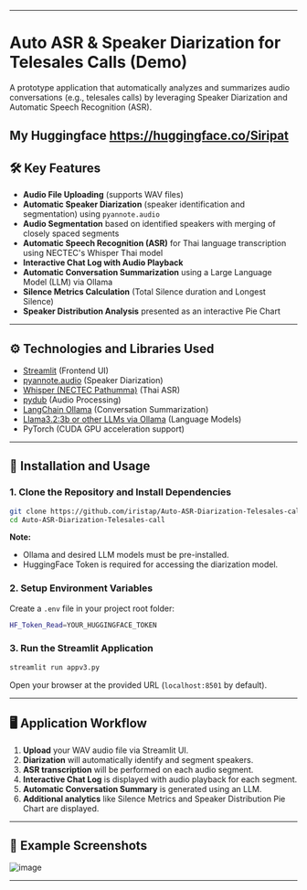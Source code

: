 

---

# Auto ASR & Speaker Diarization for Telesales Calls (Demo)

A prototype application that automatically analyzes and summarizes audio conversations (e.g., telesales calls) by leveraging Speaker Diarization and Automatic Speech Recognition (ASR).

My Huggingface https://huggingface.co/Siripat
---

## 🛠️ Key Features

- **Audio File Uploading** (supports WAV files)
- **Automatic Speaker Diarization** (speaker identification and segmentation) using `pyannote.audio`
- **Audio Segmentation** based on identified speakers with merging of closely spaced segments
- **Automatic Speech Recognition (ASR)** for Thai language transcription using NECTEC's Whisper Thai model
- **Interactive Chat Log with Audio Playback**
- **Automatic Conversation Summarization** using a Large Language Model (LLM) via Ollama
- **Silence Metrics Calculation** (Total Silence duration and Longest Silence)
- **Speaker Distribution Analysis** presented as an interactive Pie Chart

---

## ⚙️ Technologies and Libraries Used

- [Streamlit](https://streamlit.io/) (Frontend UI)
- [pyannote.audio](https://github.com/pyannote/pyannote-audio) (Speaker Diarization)
- [Whisper (NECTEC Pathumma)](https://huggingface.co/nectec/Pathumma-whisper-th-large-v3) (Thai ASR)
- [pydub](https://github.com/jiaaro/pydub) (Audio Processing)
- [LangChain Ollama](https://python.langchain.com/docs/integrations/llms/ollama) (Conversation Summarization)
- [Llama3.2:3b or other LLMs via Ollama](https://ollama.ai/library/llama3) (Language Models)
- PyTorch (CUDA GPU acceleration support)

---

## 🚀 Installation and Usage

### 1. Clone the Repository and Install Dependencies

```bash
git clone https://github.com/iristap/Auto-ASR-Diarization-Telesales-call.git
cd Auto-ASR-Diarization-Telesales-call
```

**Note:**  
- Ollama and desired LLM models must be pre-installed.
- HuggingFace Token is required for accessing the diarization model.

### 2. Setup Environment Variables

Create a `.env` file in your project root folder:

```bash
HF_Token_Read=YOUR_HUGGINGFACE_TOKEN
```

### 3. Run the Streamlit Application

```bash
streamlit run appv3.py
```

Open your browser at the provided URL (`localhost:8501` by default).

---

## 🖥️ Application Workflow

1. **Upload** your WAV audio file via Streamlit UI.
2. **Diarization** will automatically identify and segment speakers.
3. **ASR transcription** will be performed on each audio segment.
4. **Interactive Chat Log** is displayed with audio playback for each segment.
5. **Automatic Conversation Summary** is generated using an LLM.
6. **Additional analytics** like Silence Metrics and Speaker Distribution Pie Chart are displayed.

---

## 📌 Example Screenshots

![image](https://github.com/user-attachments/assets/8af988c9-655a-4595-8ab6-c7b3888c4928)

---
